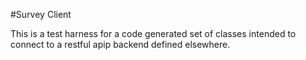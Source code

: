 #Survey Client

This is a test harness for a code generated set of classes intended to connect to a restful apip backend defined elsewhere.
